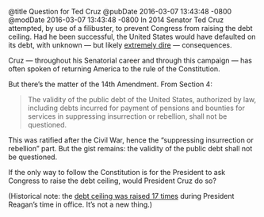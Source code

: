 @title Question for Ted Cruz
@pubDate 2016-03-07 13:43:48 -0800
@modDate 2016-03-07 13:43:48 -0800
In 2014 Senator Ted Cruz attempted, by use of a filibuster, to prevent Congress from raising the debt ceiling. Had he been successful, the United States would have defaulted on its debt, with unknown — but likely <a href="http://www.cfr.org/budget-debt-and-deficits/us-debt-ceiling-costs-consequences/p24751">extremely dire</a> — consequences.

Cruz — throughout his Senatorial career and through this campaign — has often spoken of returning America to the rule of the Constitution.

But there’s the matter of the 14th Amendment. From Section 4:

>The validity of the public debt of the United States, authorized by law, including debts incurred for payment of pensions and bounties for services in suppressing insurrection or rebellion, shall not be questioned.

This was ratified after the Civil War, hence the “suppressing insurrection or rebellion” part. But the gist remains: the validity of the public debt shall not be questioned.

If the only way to follow the Constitution is for the President to ask Congress to raise the debt ceiling, would President Cruz do so?

(Historical note: the <a href="http://usgovinfo.about.com/od/moneymatters/tp/5-Presidents-Who-Raised-The-Debt-Limit.htm">debt ceiling was raised 17 times</a> during President Reagan’s time in office. It’s not a new thing.)

